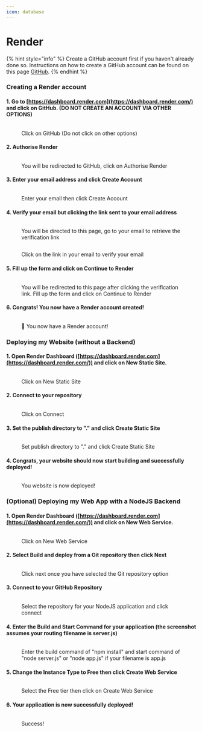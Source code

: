 ```yaml
---
icon: database
---
```


# Render

{% hint style="info" %}
Create a GitHub account first if you haven't already done so. Instructions on how to create a GitHub account can be found on this page [GitHub](../github.md).
{% endhint %}

### Creating a Render account

#### 1. Go to [https://dashboard.render.com](https://dashboard.render.com/) and click on GitHub. (DO NOT CREATE AN ACCOUNT VIA OTHER OPTIONS)

<figure><img src="../../../.gitbook/assets/ren-1.avif" alt=""><figcaption><p>Click on GitHub (Do not click on other options)</p></figcaption></figure>

#### 2. Authorise Render

<figure><img src="../../../.gitbook/assets/ren-2.avif" alt=""><figcaption><p>You will be redirected to GitHub, click on Authorise Render</p></figcaption></figure>

#### 3. Enter your email address and click Create Account

<figure><img src="../../../.gitbook/assets/ren-3.avif" alt=""><figcaption><p>Enter your email then click Create Account</p></figcaption></figure>

#### 4. Verify your email but clicking the link sent to your email address

<figure><img src="../../../.gitbook/assets/ren-4.avif" alt=""><figcaption><p>You will be directed to this page, go to your email to retrieve the verification link</p></figcaption></figure>

<figure><img src="../../../.gitbook/assets/ren-5.avif" alt=""><figcaption><p>Click on the link in your email to verify your email</p></figcaption></figure>

#### 5. Fill up the form and click on Continue to Render

<figure><img src="../../../.gitbook/assets/ren-6.avif" alt=""><figcaption><p>You will be redirected to this page after clicking the verification link. Fill up the form and click on Continue to Render</p></figcaption></figure>

#### 6. Congrats! You now have a Render account created!

<figure><img src="../../../.gitbook/assets/ren-7.avif" alt=""><figcaption><p>🎉 You now have a Render account!</p></figcaption></figure>

### Deploying my Website (without a Backend)

#### 1. Open Render Dashboard ([https://dashboard.render.com](https://dashboard.render.com/)) and click on New Static Site.

<figure><img src="../../../.gitbook/assets/ren-8.avif" alt=""><figcaption><p>Click on New Static Site</p></figcaption></figure>

#### 2. Connect to your repository



<figure><img src="../../../.gitbook/assets/ren-9.avif" alt=""><figcaption><p>Click on Connect</p></figcaption></figure>

#### 3. Set the publish directory to "." and click Create Static Site

<figure><img src="../../../.gitbook/assets/ren-10.avif" alt=""><figcaption><p>Set publish directory to "." and click Create Static Site</p></figcaption></figure>



#### 4. Congrats, your website should now start building and successfully deployed!

<figure><img src="../../../.gitbook/assets/ren-11.avif" alt=""><figcaption><p>You website is now deployed!</p></figcaption></figure>

### (Optional) Deploying my Web App with a NodeJS Backend

#### 1. Open Render Dashboard ([https://dashboard.render.com](https://dashboard.render.com/)) and click on New Web Service.

<figure><img src="../../../.gitbook/assets/ren-12.avif" alt=""><figcaption><p>Click on New Web Service</p></figcaption></figure>

#### 2. Select Build and deploy from a Git repository then click Next

<figure><img src="../../../.gitbook/assets/ren-13.avif" alt=""><figcaption><p>Click next once you have selected the Git repository option</p></figcaption></figure>

#### 3. Connect to your GitHub Repository

<figure><img src="../../../.gitbook/assets/ren-14.avif" alt=""><figcaption><p>Select the repository for your NodeJS application and click connect</p></figcaption></figure>

#### 4. Enter the Build and Start Command for your application (the screenshot assumes your routing filename is server.js)

<figure><img src="../../../.gitbook/assets/ren-15.avif" alt=""><figcaption><p>Enter the build command of "npm install" and start command of "node server.js" or "node app.js" if your filename is app.js</p></figcaption></figure>

#### 5. Change the Instance Type to Free then click Create Web Service

<figure><img src="../../../.gitbook/assets/ren-17.avif" alt=""><figcaption><p>Select the Free tier then click on Create Web Service</p></figcaption></figure>

#### 6. Your application is now successfully deployed!

<figure><img src="../../../.gitbook/assets/ren-18.avif" alt=""><figcaption><p>Success!</p></figcaption></figure>

